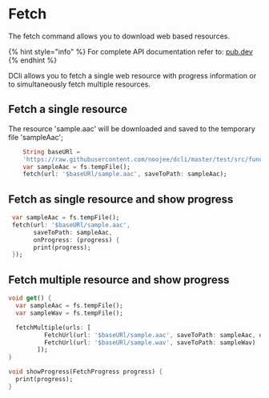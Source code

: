 # Fetch

The fetch command allows you to download web based resources.

{% hint style="info" %}
For complete API documentation refer to: [pub.dev](https://pub.dev/documentation/dcli/latest/dcli/dcli-library.html)
{% endhint %}

DCli allows you to fetch a single web resource with progress information or to simultaneously fetch multiple resources.

## Fetch a single resource

The resource 'sample.aac' will be downloaded and saved to the temporary file 'sampleAac';

```dart
    String baseURl =
    'https://raw.githubusercontent.com/noojee/dcli/master/test/src/functions/fetch_downloads';
    var sampleAac = fs.tempFile();
    fetch(url: '$baseURl/sample.aac', saveToPath: sampleAac);
```

## Fetch as single resource and show progress

```dart
 var sampleAac = fs.tempFile();
 fetch(url: '$baseURl/sample.aac',
       saveToPath: sampleAac,
       onProgress: (progress) {
       print(progress);
 });
```

## Fetch multiple resource and show progress

```dart
void get() {
  var sampleAac = fs.tempFile();
  var sampleWav = fs.tempFile();

  fetchMultiple(urls: [
          FetchUrl(url: '$baseURl/sample.aac', saveToPath: sampleAac, onProgress: showProgress),
          FetchUrl(url: '$baseURl/sample.wav', saveToPath: sampleWav)
        ]);
}

void showProgress(FetchProgress progress) {
  print(progress);
}
```

